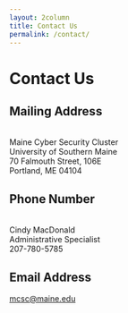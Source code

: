 ```yaml
---
layout: 2column
title: Contact Us
permalink: /contact/
---
```


<h1> Contact Us</h1>

<h2>Mailing Address</h2>

<br>Maine Cyber Security Cluster
<br>University of Southern Maine
<br>70 Falmouth Street, 106E
<br>Portland, ME 04104

<h2>Phone Number</h2>

<br>Cindy MacDonald
<br>Administrative Specialist
<br>207-780-5785

<h2>Email Address</h2>

<a href="mailto:mcsc@maine.edu">mcsc@maine.edu</a>

<script src='https://maps.googleapis.com/maps/api/js?v=3.exp'></script><div style='overflow:hidden;height:440px;width:700px;'><div id='gmap_canvas' style='height:440px;width:700px;'></div><div><small><a href="http://embedgooglemaps.com">                 embed google maps             </a></small></div><div><small><a href="http://freedirectorysubmissionsites.com/">link directories</a></small></div><style>#gmap_canvas img{max-width:none!important;background:none!important}</style></div><script type='text/javascript'>function init_map(){var myOptions = {zoom:10,center:new google.maps.LatLng(43.66280949999999,-70.27661669999998),mapTypeId: google.maps.MapTypeId.ROADMAP};map = new google.maps.Map(document.getElementById('gmap_canvas'), myOptions);marker = new google.maps.Marker({map: map,position: new google.maps.LatLng(43.66280949999999,-70.27661669999998)});infowindow = new google.maps.InfoWindow({content:'<strong>Title</strong><br>70 falmouth street, portland ME 04101\<br>'});google.maps.event.addListener(marker, 'click', function(){infowindow.open(map,marker);});infowindow.open(map,marker);}google.maps.event.addDomListener(window, 'load', init_map);</script>